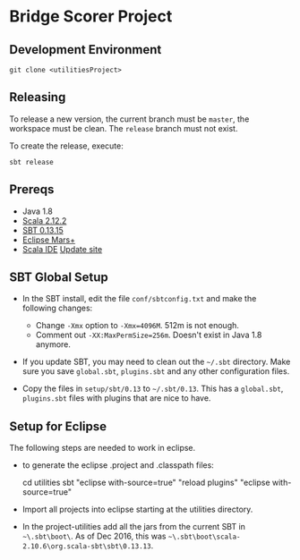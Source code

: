 # Bridge Scorer Project

## Development Environment

	git clone <utilitiesProject>

## Releasing

To release a new version, the current branch must be `master`, the workspace must be clean.  The `release` branch must not exist.

To create the release, execute:

	sbt release


## Prereqs

- Java 1.8
- [Scala 2.12.2](http://www.scala-lang.org/)
- [SBT 0.13.15](http://www.scala-sbt.org/)
- [Eclipse Mars+](https://eclipse.org/)
- [Scala IDE](http://scala-ide.org/) [Update site](http://download.scala-ide.org/sdk/lithium/e46/scala211/stable/site)

## SBT Global Setup

- In the SBT install, edit the file `conf/sbtconfig.txt` and make the following changes:

  - Change `-Xmx` option to `-Xmx=4096M`.  512m is not enough.
  - Comment out `-XX:MaxPermSize=256m`.  Doesn't exist in Java 1.8 anymore.
    
- If you update SBT, you may need to clean out the `~/.sbt` directory.  Make sure you save `global.sbt`, `plugins.sbt` and any other configuration files.
- Copy the files in `setup/sbt/0.13` to `~/.sbt/0.13`.  This has a `global.sbt`, `plugins.sbt` files with plugins that are nice to have.


## Setup for Eclipse

The following steps are needed to work in eclipse.

- to generate the eclipse .project and .classpath files:

    cd utilities
    sbt "eclipse with-source=true" "reload plugins" "eclipse with-source=true"

- Import all projects into eclipse starting at the utilities directory.

- In the project-utilities add all the jars from the current SBT in `~\.sbt\boot\`.  As of Dec 2016, this was
`~\.sbt\boot\scala-2.10.6\org.scala-sbt\sbt\0.13.13`.

